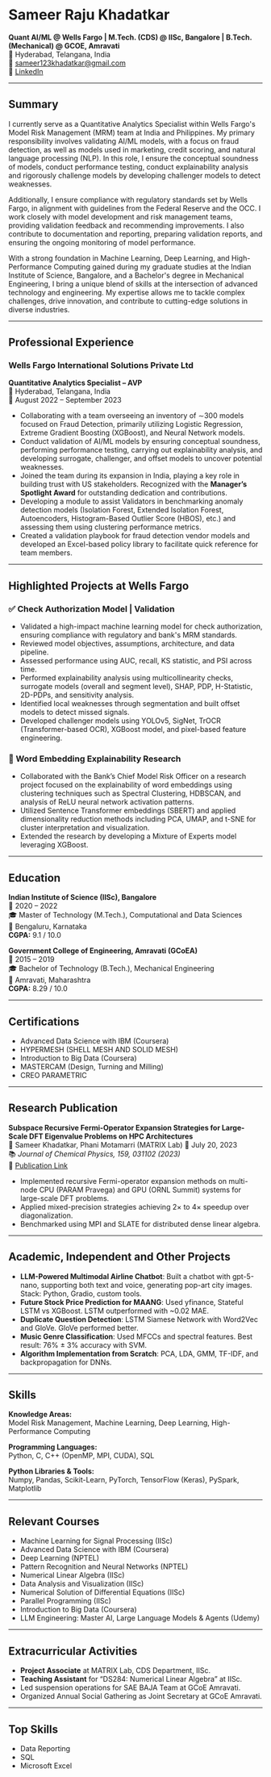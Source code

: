 # Sameer Raju Khadatkar

**Quant AI/ML @ Wells Fargo | M.Tech. (CDS) @ IISc, Bangalore | B.Tech. (Mechanical) @ GCOE, Amravati**  
📍 Hyderabad, Telangana, India  
📧 sameer123khadatkar@gmail.com    
🔗 [LinkedIn](https://www.linkedin.com/in/sameer-khadatkar/)

---

## Summary

I currently serve as a Quantitative Analytics Specialist within Wells Fargo's Model Risk Management (MRM) team at India and Philippines. My primary responsibility involves validating AI/ML models, with a focus on fraud detection, as well as models used in marketing, credit scoring, and natural language processing (NLP). In this role, I ensure the conceptual soundness of models, conduct performance testing, conduct explainability analysis and rigorously challenge models by developing challenger models to detect weaknesses.

Additionally, I ensure compliance with regulatory standards set by Wells Fargo, in alignment with guidelines from the Federal Reserve and the OCC. I work closely with model development and risk management teams, providing validation feedback and recommending improvements. I also contribute to documentation and reporting, preparing validation reports, and ensuring the ongoing monitoring of model performance.

With a strong foundation in Machine Learning, Deep Learning, and High-Performance Computing gained during my graduate studies at the Indian Institute of Science, Bangalore, and a Bachelor's degree in Mechanical Engineering, I bring a unique blend of skills at the intersection of advanced technology and engineering. My expertise allows me to tackle complex challenges, drive innovation, and contribute to cutting-edge solutions in diverse industries.

---

## Professional Experience

### Wells Fargo International Solutions Private Ltd  
**Quantitative Analytics Specialist – AVP**  
📍 Hyderabad, Telangana, India  
📅 August 2022 – September 2023

- Collaborating with a team overseeing an inventory of ∼300 models focused on Fraud Detection, primarily utilizing Logistic Regression, Extreme Gradient Boosting (XGBoost), and Neural Network models.
- Conduct validation of AI/ML models by ensuring conceptual soundness, performing performance testing, carrying out explainability analysis, and developing surrogate, challenger, and offset models to uncover potential weaknesses.
- Joined the team during its expansion in India, playing a key role in building trust with US stakeholders. Recognized with the **Manager’s Spotlight Award** for outstanding dedication and contributions.
- Developing a module to assist Validators in benchmarking anomaly detection models (Isolation Forest, Extended Isolation Forest, Autoencoders, Histogram-Based Outlier Score (HBOS), etc.) and assessing them using clustering performance metrics.
- Created a validation playbook for fraud detection vendor models and developed an Excel-based policy library to facilitate quick reference for team members.

---

## Highlighted Projects at Wells Fargo

### ✅ Check Authorization Model | Validation

- Validated a high-impact machine learning model for check authorization, ensuring compliance with regulatory and bank's MRM standards.
- Reviewed model objectives, assumptions, architecture, and data pipeline.
- Assessed performance using AUC, recall, KS statistic, and PSI across time.
- Performed explainability analysis using multicollinearity checks, surrogate models (overall and segment level), SHAP, PDP, H-Statistic, 2D-PDPs, and sensitivity analysis.
- Identified local weaknesses through segmentation and built offset models to detect missed signals.
- Developed challenger models using YOLOv5, SigNet, TrOCR (Transformer-based OCR), XGBoost model, and pixel-based feature engineering.

### 🧠 Word Embedding Explainability Research

- Collaborated with the Bank’s Chief Model Risk Officer on a research project focused on the explainability of word embeddings using clustering techniques such as Spectral Clustering, HDBSCAN, and analysis of ReLU neural network activation patterns.
- Utilized Sentence Transformer embeddings (SBERT) and applied dimensionality reduction methods including PCA, UMAP, and t-SNE for cluster interpretation and visualization.
- Extended the research by developing a Mixture of Experts model leveraging XGBoost.

---

## Education

**Indian Institute of Science (IISc), Bangalore**  
📅 2020 – 2022  
🎓 Master of Technology (M.Tech.), Computational and Data Sciences  
📍 Bengaluru, Karnataka  
**CGPA:** 9.1 / 10.0

**Government College of Engineering, Amravati (GCoEA)**  
📅 2015 – 2019  
🎓 Bachelor of Technology (B.Tech.), Mechanical Engineering  
📍 Amravati, Maharashtra  
**CGPA:** 8.29 / 10.0

---

## Certifications

- Advanced Data Science with IBM (Coursera)
- HYPERMESH (SHELL MESH AND SOLID MESH)
- Introduction to Big Data (Coursera)
- MASTERCAM (Design, Turning and Milling)
- CREO PARAMETRIC

---

## Research Publication

**Subspace Recursive Fermi-Operator Expansion Strategies for Large-Scale DFT Eigenvalue Problems on HPC Architectures**  
📝 Sameer Khadatkar, Phani Motamarri (MATRIX Lab)
📅 July 20, 2023  
📚 *Journal of Chemical Physics, 159, 031102 (2023)*  
🔗 [Publication Link](https://pubs.aip.org/aip/jcp/article/159/3/031102/2903241/Subspace-recursive-Fermi-operator-expansion)

- Implemented recursive Fermi-operator expansion methods on multi-node CPU (PARAM Pravega) and GPU (ORNL Summit) systems for large-scale DFT problems.
- Applied mixed-precision strategies achieving 2× to 4× speedup over diagonalization.
- Benchmarked using MPI and SLATE for distributed dense linear algebra.

---

## Academic, Independent and Other Projects

- **LLM-Powered Multimodal Airline Chatbot**: Built a chatbot with gpt-5-nano, supporting both text and voice, generating pop-art city images. Stack: Python, Gradio, custom tools.
- **Future Stock Price Prediction for MAANG**: Used yfinance, Stateful LSTM vs XGBoost. LSTM outperformed with ~0.02 MAE.
- **Duplicate Question Detection**: LSTM Siamese Network with Word2Vec and GloVe. GloVe performed better.
- **Music Genre Classification**: Used MFCCs and spectral features. Best result: 76% ± 3% accuracy with SVM.
- **Algorithm Implementation from Scratch**: PCA, LDA, GMM, TF-IDF, and backpropagation for DNNs.

---

## Skills

**Knowledge Areas:**  
Model Risk Management, Machine Learning, Deep Learning, High-Performance Computing

**Programming Languages:**  
Python, C, C++ (OpenMP, MPI, CUDA), SQL

**Python Libraries & Tools:**  
Numpy, Pandas, Scikit-Learn, PyTorch, TensorFlow (Keras), PySpark, Matplotlib

---

## Relevant Courses

- Machine Learning for Signal Processing (IISc)
- Advanced Data Science with IBM (Coursera)
- Deep Learning (NPTEL)
- Pattern Recognition and Neural Networks (NPTEL)
- Numerical Linear Algebra (IISc)
- Data Analysis and Visualization (IISc)
- Numerical Solution of Differential Equations (IISc)
- Parallel Programming (IISc)
- Introduction to Big Data (Coursera)
-  LLM Engineering: Master AI, Large Language Models & Agents (Udemy)

---

## Extracurricular Activities

- **Project Associate** at MATRIX Lab, CDS Department, IISc.
- **Teaching Assistant** for “DS284: Numerical Linear Algebra” at IISc.
- Led suspension operations for SAE BAJA Team at GCoE Amravati.
- Organized Annual Social Gathering as Joint Secretary at GCoE Amravati.

---

## Top Skills

- Data Reporting
- SQL
- Microsoft Excel
